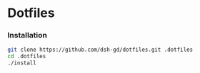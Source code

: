 # Dotfiles

### Installation

```sh
git clone https://github.com/dsh-gd/dotfiles.git .dotfiles
cd .dotfiles
./install
```
